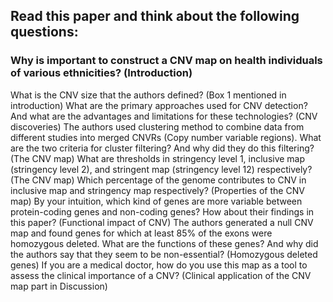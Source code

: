 ## Read this paper and think about the following questions:

### Why is important to construct a CNV map on health individuals of various ethnicities? (Introduction)  


What is the CNV size that the authors defined? (Box 1 mentioned in introduction)
What are the primary approaches used for CNV detection? And what are the advantages and limitations for these technologies? (CNV discoveries)
 The authors used clustering method to combine data from different studies into merged CNVRs (Copy number variable regions). What are the two criteria for cluster filtering? And why did they do this filtering? (The CNV map)
What are thresholds in stringency level 1, inclusive map (stringency level 2), and stringent map (stringency level 12) respectively? (The CNV map)
Which percentage of the genome contributes to CNV in inclusive map and stringency map respectively?
(Properties of the CNV map)
By your intuition, which kind of genes are more variable between protein-coding genes and non-coding genes? How about their findings in this paper? (Functional impact of CNV)
The authors generated a null CNV map and found genes for which at least 85% of the exons were homozygous deleted. What are the functions of these genes? And why did the authors say that they seem to be non-essential? (Homozygous deleted genes)
If you are a medical doctor, how do you use this map as a tool to assess the clinical importance of a CNV? (Clinical application of the CNV map part in Discussion)
